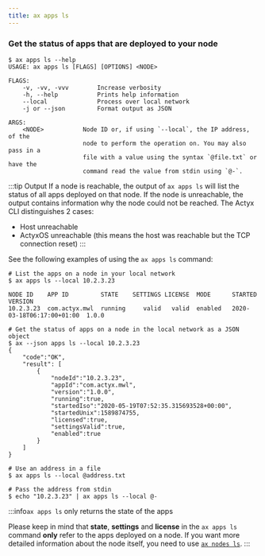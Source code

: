 ```yaml
---
title: ax apps ls
---
```


### Get the status of apps that are deployed to your node

```
$ ax apps ls --help
USAGE: ax apps ls [FLAGS] [OPTIONS] <NODE>

FLAGS:
    -v, -vv, -vvv        Increase verbosity
    -h, --help           Prints help information
    --local              Process over local network
    -j or --json         Format output as JSON

ARGS:
    <NODE>           Node ID or, if using `--local`, the IP address, of the
                     node to perform the operation on. You may also pass in a
                     file with a value using the syntax `@file.txt` or have the
                     command read the value from stdin using `@-`.
```

:::tip Output
If a node is reachable, the output of `ax apps ls` will list the status of all apps deployed on that node. If the node is unreachable, the output contains information why the node could not be reached. The Actyx CLI distinguishes 2 cases:

- Host unreachable
- ActyxOS unreachable (this means the host was reachable but the TCP connection reset)
:::

See the following examples of using the `ax apps ls` command:

```
# List the apps on a node in your local network
$ ax apps ls --local 10.2.3.23

NODE ID    APP ID         STATE    SETTINGS LICENSE  MODE      STARTED                    VERSION
10.2.3.23  com.actyx.mwl  running     valid   valid  enabled   2020-03-18T06:17:00+01:00  1.0.0

# Get the status of apps on a node in the local network as a JSON object
$ ax --json apps ls --local 10.2.3.23
{
    "code":"OK",
    "result": [
        {
            "nodeId":"10.2.3.23",
            "appId":"com.actyx.mwl",
            "version":"1.0.0",
            "running":true,
            "startedIso":"2020-05-19T07:52:35.315693528+00:00",
            "startedUnix":1589874755,
            "licensed":true,
            "settingsValid":true,
            "enabled":true
        }
    ]
}

# Use an address in a file
$ ax apps ls --local @address.txt

# Pass the address from stdin
$ echo "10.2.3.23" | ax apps ls --local @-

````

:::info`ax apps ls` only returns the state of the apps

Please keep in mind that **state**, **settings** and **license** in the  `ax apps ls` command **only** refer to the apps deployed on a node. If you want more detailed information about the node itself, you need to use [`ax nodes ls`](../nodes/ls).
:::
